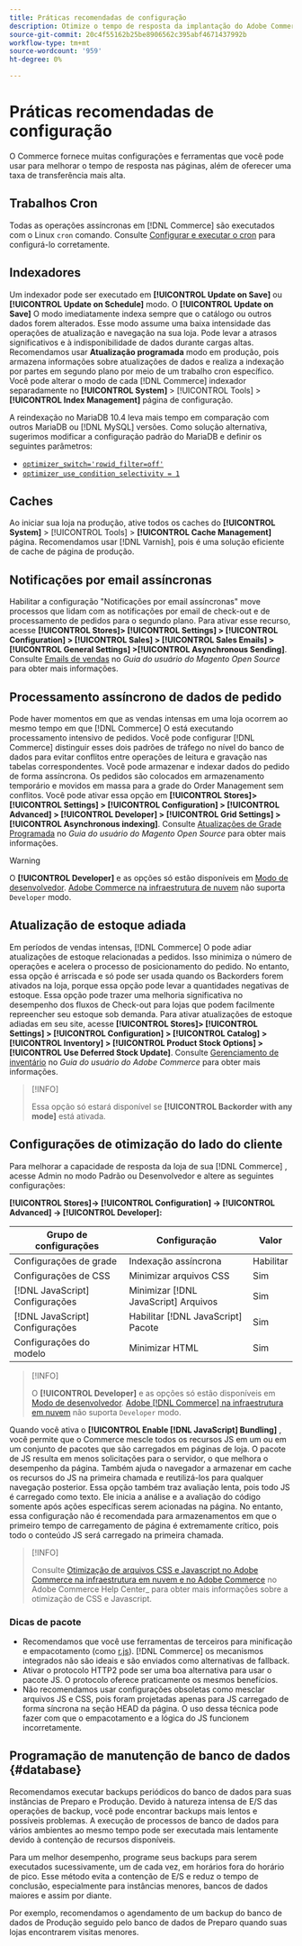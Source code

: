 ```yaml
---
title: Práticas recomendadas de configuração
description: Otimize o tempo de resposta da implantação do Adobe Commerce ou Magento Open Source usando essas práticas recomendadas.
source-git-commit: 20c4f55162b25be8906562c395abf4671437992b
workflow-type: tm+mt
source-wordcount: '959'
ht-degree: 0%

---
```



# Práticas recomendadas de configuração

O Commerce fornece muitas configurações e ferramentas que você pode usar para melhorar o tempo de resposta nas páginas, além de oferecer uma taxa de transferência mais alta.

## Trabalhos Cron

Todas as operações assíncronas em [!DNL Commerce] são executados com o Linux `cron` comando. Consulte [Configurar e executar o cron](https://devdocs.magento.com/guides/v2.4/config-guide/cli/config-cli-subcommands-cron.html) para configurá-lo corretamente.

## Indexadores

Um indexador pode ser executado em **[!UICONTROL Update on Save]** ou **[!UICONTROL Update on Schedule]** modo. O **[!UICONTROL Update on Save]** O modo imediatamente indexa sempre que o catálogo ou outros dados forem alterados. Esse modo assume uma baixa intensidade das operações de atualização e navegação na sua loja. Pode levar a atrasos significativos e à indisponibilidade de dados durante cargas altas. Recomendamos usar **Atualização programada** modo em produção, pois armazena informações sobre atualizações de dados e realiza a indexação por partes em segundo plano por meio de um trabalho cron específico. Você pode alterar o modo de cada [!DNL Commerce] indexador separadamente no  **[!UICONTROL System]** > [!UICONTROL Tools] > **[!UICONTROL Index Management]** página de configuração.

A reindexação no MariaDB 10.4 leva mais tempo em comparação com outros MariaDB ou [!DNL MySQL] versões. Como solução alternativa, sugerimos modificar a configuração padrão do MariaDB e definir os seguintes parâmetros:

* [`optimizer_switch='rowid_filter=off'`](https://mariadb.com/kb/en/optimizer-switch/)
* [`optimizer_use_condition_selectivity = 1`](https://mariadb.com/products/skysql/docs/reference/es/system-variables/optimizer_use_condition_selectivity/)

## Caches

Ao iniciar sua loja na produção, ative todos os caches do **[!UICONTROL System]** > [!UICONTROL Tools] > **[!UICONTROL Cache Management]** página. Recomendamos usar [!DNL Varnish], pois é uma solução eficiente de cache de página de produção.

## Notificações por email assíncronas

Habilitar a configuração &quot;Notificações por email assíncronas&quot; move processos que lidam com as notificações por email de check-out e de processamento de pedidos para o segundo plano. Para ativar esse recurso, acesse **[!UICONTROL Stores]> [!UICONTROL Settings] > [!UICONTROL Configuration] > [!UICONTROL Sales] > [!UICONTROL Sales Emails] > [!UICONTROL General Settings] >[!UICONTROL Asynchronous Sending]**. Consulte [Emails de vendas](https://docs.magento.com/user-guide/configuration/sales/sales-emails.html) no _Guia do usuário do Magento Open Source_ para obter mais informações.

## Processamento assíncrono de dados de pedido

Pode haver momentos em que as vendas intensas em uma loja ocorrem ao mesmo tempo em que [!DNL Commerce] O está executando processamento intensivo de pedidos. Você pode configurar [!DNL Commerce] distinguir esses dois padrões de tráfego no nível do banco de dados para evitar conflitos entre operações de leitura e gravação nas tabelas correspondentes. Você pode armazenar e indexar dados do pedido de forma assíncrona. Os pedidos são colocados em armazenamento temporário e movidos em massa para a grade do Order Management sem conflitos. Você pode ativar essa opção em **[!UICONTROL Stores]> [!UICONTROL Settings] > [!UICONTROL Configuration] > [!UICONTROL Advanced] > [!UICONTROL Developer] > [!UICONTROL Grid Settings] >[!UICONTROL Asynchronous indexing]**. Consulte [Atualizações de Grade Programada](https://docs.magento.com/user-guide/sales/order-grid-updates-schedule.html) no _Guia do usuário do Magento Open Source_ para obter mais informações.

>[!WARNING]
>
>O **[!UICONTROL Developer]** e as opções só estão disponíveis em [Modo de desenvolvedor](https://devdocs.magento.com/guides/v2.4/config-guide/cli/config-cli-subcommands-mode.html). [Adobe Commerce na infraestrutura de nuvem](https://devdocs.magento.com/cloud/requirements/cloud-requirements.html#cloud-req-test) não suporta `Developer` modo.

## Atualização de estoque adiada

Em períodos de vendas intensas, [!DNL Commerce] O pode adiar atualizações de estoque relacionadas a pedidos. Isso minimiza o número de operações e acelera o processo de posicionamento do pedido. No entanto, essa opção é arriscada e só pode ser usada quando os Backorders forem ativados na loja, porque essa opção pode levar a quantidades negativas de estoque. Essa opção pode trazer uma melhoria significativa no desempenho dos fluxos de Check-out para lojas que podem facilmente repreencher seu estoque sob demanda. Para ativar atualizações de estoque adiadas em seu site, acesse **[!UICONTROL Stores]> [!UICONTROL Settings] > [!UICONTROL Configuration] > [!UICONTROL Catalog] > [!UICONTROL Inventory] > [!UICONTROL Product Stock Options] >[!UICONTROL Use Deferred Stock Update]**. Consulte [Gerenciamento de inventário](https://docs.magento.com/user-guide/catalog/inventory.html) no _Guia do usuário do Adobe Commerce_ para obter mais informações.

>[!INFO]
>
>Essa opção só estará disponível se **[!UICONTROL Backorder with any mode]** está ativada.

## Configurações de otimização do lado do cliente

Para melhorar a capacidade de resposta da loja de sua [!DNL Commerce] , acesse Admin no modo Padrão ou Desenvolvedor e altere as seguintes configurações:

**[!UICONTROL Stores]-> [!UICONTROL Configuration] -> [!UICONTROL Advanced] -> [!UICONTROL Developer]:**

| Grupo de configurações | Configuração | Valor |
| ------------------- | -------------------------- | ------ |
| Configurações de grade | Indexação assíncrona | Habilitar |
| Configurações de CSS | Minimizar arquivos CSS | Sim |
| [!DNL JavaScript] Configurações | Minimizar [!DNL JavaScript] Arquivos | Sim |
| [!DNL JavaScript] Configurações | Habilitar [!DNL JavaScript] Pacote | Sim |
| Configurações do modelo | Minimizar HTML | Sim |

>[!INFO]
>
>O **[!UICONTROL Developer]** e as opções só estão disponíveis em [Modo de desenvolvedor](https://devdocs.magento.com/guides/v2.4/config-guide/cli/config-cli-subcommands-mode.html). [Adobe [!DNL Commerce] na infraestrutura em nuvem](https://devdocs.magento.com/cloud/requirements/cloud-requirements.html#cloud-req-test) não suporta `Developer` modo.

Quando você ativa o **[!UICONTROL Enable [!DNL JavaScript] Bundling]** , você permite que o Commerce mescle todos os recursos JS em um ou em um conjunto de pacotes que são carregados em páginas de loja. O pacote de JS resulta em menos solicitações para o servidor, o que melhora o desempenho da página. Também ajuda o navegador a armazenar em cache os recursos do JS na primeira chamada e reutilizá-los para qualquer navegação posterior. Essa opção também traz avaliação lenta, pois todo JS é carregado como texto. Ele inicia a análise e a avaliação do código somente após ações específicas serem acionadas na página. No entanto, essa configuração não é recomendada para armazenamentos em que o primeiro tempo de carregamento de página é extremamente crítico, pois todo o conteúdo JS será carregado na primeira chamada.

>[!INFO]
>
>Consulte [Otimização de arquivos CSS e Javascript no Adobe Commerce na infraestrutura em nuvem e no Adobe Commerce](https://support.magento.com/hc/en-us/articles/360044482152) no Adobe Commerce Help Center_ para obter mais informações sobre a otimização de CSS e Javascript.

### Dicas de pacote

* Recomendamos que você use ferramentas de terceiros para minificação e empacotamento (como [r.js](http://requirejs.org/)). [!DNL Commerce] os mecanismos integrados não são ideais e são enviados como alternativas de fallback.
* Ativar o protocolo HTTP2 pode ser uma boa alternativa para usar o pacote JS. O protocolo oferece praticamente os mesmos benefícios.
* Não recomendamos usar configurações obsoletas como mesclar arquivos JS e CSS, pois foram projetadas apenas para JS carregado de forma síncrona na seção HEAD da página. O uso dessa técnica pode fazer com que o empacotamento e a lógica do JS funcionem incorretamente.

## Programação de manutenção de banco de dados {#database}

Recomendamos executar backups periódicos do banco de dados para suas instâncias de Preparo e Produção. Devido à natureza intensa de E/S das operações de backup, você pode encontrar backups mais lentos e possíveis problemas. A execução de processos de banco de dados para vários ambientes ao mesmo tempo pode ser executada mais lentamente devido à contenção de recursos disponíveis.

Para um melhor desempenho, programe seus backups para serem executados sucessivamente, um de cada vez, em horários fora do horário de pico. Esse método evita a contenção de E/S e reduz o tempo de conclusão, especialmente para instâncias menores, bancos de dados maiores e assim por diante.

Por exemplo, recomendamos o agendamento de um backup do banco de dados de Produção seguido pelo banco de dados de Preparo quando suas lojas encontrarem visitas menores.
